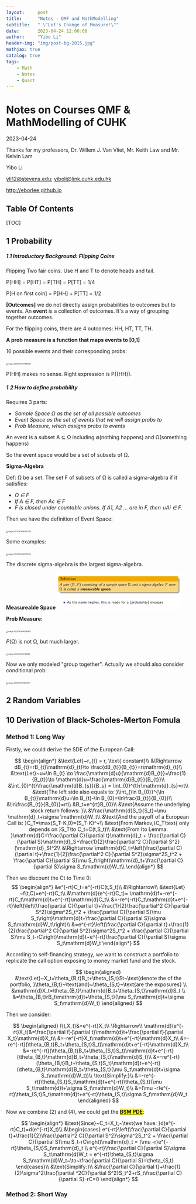 ```yaml
---
layout:     post
title:      "Notes - QMF and MathModelling"
subtitle:   " \"Let's Change of Measure!\""
date:       2023-04-24 12:00:00
author:     "Yibo Li"
header-img: "img/post-bg-2015.jpg"
mathjax: true
catalog: true
tags:
    - Math
    - Notes
    - Quant
---
```


# Notes on Courses QMF & MathModelling of CUHK

2023-04-24

Thanks for my professors, Dr. Willem J. Van Vliet, Mr. Keith Law and Mr. Kelvin Lam

Yibo Li

yli12@stevens.edu; yiboli@link.cuhk.edu.hk

http://eborlee.github.io

## Table Of Contents

[TOC]



## 1 Probability

##### 1.1 Introductory Background: Flipping Coins

Flipping Two fair coins. Use H and T to denote heads and tail.

P[HH] = P[HT] = P[TH] = P[TT] = 1/4

P[H on first coin] = P[HH] + P[TT] = 1/2

**[Outcomes]** we do not directly assign probabilities to outcomes but to events. An **event** is a collection of outcomes. It's a way of grouping together outcomes.

For the flipping coins, there are 4 outcomes: HH, HT, TT, TH.

**A prob measure is a function that maps events to [0,1]**

16 possible events and their corresponding probs:

<img src="/Users/admin/Library/Application Support/typora-user-images/image-20230424134815699.png" alt="image-20230424134815699" style="zoom: 33%;" />

P(HH) makes no sense. Right expression is P({HH}).

##### 1.2 How to define probability

Requires 3 parts:

- *Sample Space Ω as the set of all possible outcomes*
- *Event Space as the set of events that we will assign probs to*
- *Prob Measure, which assigns probs to events*

An event is a subset A ⊆ Ω including ∅(nothing happens) and Ω(something happens)

So the event space would be a set of subsets of Ω.

**Sigma-Algebra**

Def: Ω be a set. The set F of subsets of Ω is called a sigma-algebra if it satisfies:

- *Ω  ∈ F*
- *If A ∈ F, then Ac ∈ F*
- *F is closed under countable unions. If A1, A2 ... are in F, then ∪Ai ∈ F.*

Then we have the definition of Event Space:

<img src="/Users/admin/Library/Application Support/typora-user-images/image-20230424140435230.png" alt="image-20230424140435230" style="zoom:33%;" />

Some examples:

<img src="/Users/admin/Library/Application Support/typora-user-images/image-20230424140510038.png" alt="image-20230424140510038" style="zoom:33%;" />

The discrete sigma-algebra is the largest sigma-algebra.

**Measureable Space**
<img src="https://github.com/eborlee/imgs/blob/main/qmf/image-20230424140621977.jpg?raw=true" alt="image-20230424140621977" style="zoom:33%;" />

**Prob Measure:**

<img src="/Users/admin/Library/Application Support/typora-user-images/image-20230424140649431.png" alt="image-20230424140649431" style="zoom:33%;" />

*P*(Ω) is not Ω, but much larger.

<img src="/Users/admin/Library/Application Support/typora-user-images/image-20230424141126188.png" alt="image-20230424141126188" style="zoom: 33%;" />

Now we only modeled "group together". Actually we should also consider conditional prob:

<img src="/Users/admin/Library/Application Support/typora-user-images/image-20230424141630154.png" alt="image-20230424141630154" style="zoom: 33%;" />



## 2 Random Variables


## 10 Derivation of Black-Scholes-Merton Fomula

### Method 1: Long Way


Firstly, we could derive the SDE of the European Call:

$$
\begin{align*}
&\text{Let}~r_{t} = r, \text{ constant}\\
&\Rightarrow dB_{t}=rB_{t}\mathrm{d}_{t}\to \frac{dB_{t}}{B_{t}}=r\mathrm{d}_{t}\\
&\text{Let}~u=\ln B_{t} \to \frac{\mathrm{d}u}{\mathrm{d}B_{t}}=\frac{1}{B_{t}}\to \mathrm{d}u=\frac{\mathrm{d}B_{t}}{B_{t}}\\
&\int_{0}^{t}\frac{\mathrm{d}B_{s}}{B_s} = \int_{0}^{t}r\mathrm{d}_{s}=rt\\
&\text{The left side also equals to: }\int_{\ln B_{0}}^{\ln B_{t}}\mathrm{d}u=\ln B_{t}-\ln B_{0}=\ln\frac{B_{t}}{B_{0}}\\
&\ln\frac{B_{t}}{B_{0}}=rt\\
&B_t=e^{rt}B_{0}\\
&\text{Assume the underlying stock return follows: }\\
&\frac{\mathrm{d}S_t}{S_t}=\mu \mathrm{d}_t+\sigma \mathrm{d}W_t\\
&\text{And the payoff of a European Call is: }C_T=\max(S_T-K,0)=(S_T-K)^+\\
&\text{From Markov,}C_T\text{ only depends on }S_T\to C_t=C(t,S_t)\\
&\text{From Ito Lemma: }\mathrm{d}C=\frac{\partial C}{\partial t}\mathrm{d}_t + \frac{\partial C}{\partial S}\mathrm{d}_S+\frac{1}{2}\frac{\partial^2 C}{\partial S^2}(\mathrm{d}_S)^2\\
&\Rightarrow \mathrm{d}C_t=\left(\frac{\partial C}{\partial t}+\frac{1}{2}\frac{\partial^2 C}{\partial S^2}\sigma^2S_t^2 + \frac{\partial C}{\partial S}\mu S_t\right)\mathrm{d}_t+\frac{\partial C}{\partial S}\sigma S_t\mathrm{d}W_t\\
\end{align*}
$$




Then we discount the Ct to Time 0:
$$
\begin{align*}
&e^{-rt}C_t=e^{-rt}C(t,S_t)\\
&\Rightarrow\\
&\text{Let} ~f(t,C)=e^{-rt}C_t\\
&\mathrm{d}(e^{-rt}C_t)= \mathrm{d}f=-re^{-rt}C_t\mathrm{d}t+e^{-rt}\mathrm{d}C_t\\
&=-re^{-rt}C_t\mathrm{d}t+e^{-rt}\left(\left(\frac{\partial C}{\partial t}+\frac{1}{2}\frac{\partial^2 C}{\partial S^2}\sigma^2S_t^2 + \frac{\partial C}{\partial S}\mu S_t\right)\mathrm{d}t+\frac{\partial C}{\partial S}\sigma S_t\mathrm{d}W_t\right)\\
&=e^{-rt}\left(\frac{\partial C}{\partial t}+\frac{1}{2}\frac{\partial^2 C}{\partial S^2}\sigma^2S_t^2 + \frac{\partial C}{\partial S}\mu S_t-rC\right)\mathrm{d}t+e^{-rt}\frac{\partial C}{\partial S}\sigma S_t\mathrm{d}W_t
\end{align*}
$$

According to self-financing strategy, we want to construct a portfolio to replicate the call option exposing to money market fund and the stock.

$$
\begin{aligned}
&\text{Let}~X_t=\theta_{B,t}B_t+\theta_{S,t}St~\text{denote the of the portfolio, }\theta_{B,t}~\text{and}~\theta_{S,t}~\text{are the exposures} \\
&\mathrm{d}X_t=\theta_{B,t}\mathrm{d}B_t+\theta_{S,t}\mathrm{d}S_t \\
&=\theta_{B,t}rB_t\mathrm{d}t+\theta_{S,t}(\mu S_t\mathrm{d}t+\sigma S_t\mathrm{d}W_t)
\end{aligned}
$$

Then we consider:

$$
\begin{aligned}
f(t,X_t)&=e^{-rt}X_t\\
\Rightarrow\\
\mathrm{d}(e^{-rt}X_t)&=\frac{\partial f}{\partial t}\mathrm{d}t+\frac{\partial f}{\partial X_t}\mathrm{d}X_t\\
&=-re^{-rt}X_t\mathrm{d}t+e^{-rt}\mathrm{d}X_t\\
&=-re^{-rt}(\theta_{B,t}B_t+\theta_{S,t}S_t)\mathrm{d}t+e^{-rt}\mathrm{d}X_t\\
&=-re^{-rt}(\theta_{B,t}B_t+\theta_{S,t}S_t)\mathrm{d}t+e^{-rt}(\theta_{B,t}\mathrm{d}B_t+\theta_{S,t}\mathrm{d}S_t)\\
&=-re^{-rt}(\theta_{B,t}B_t+\theta_{S,t}S_t)\mathrm{d}t+e^{-rt}(\theta_{B,t}\mathrm{d}B_t+\theta_{S,t}(\mu S_t\mathrm{d}t+\sigma S_t\mathrm{d}W_t))\\
\text{Simplify:}\\
&=-re^{-rt}\theta_{S,t}S_t\mathrm{d}t+e^{-rt}\theta_{S,t}(\mu S_t\mathrm{d}t+\sigma S_t\mathrm{d}W_t)\\
&=(\mu -r)e^{-rt}\theta_{S,t}S_t\mathrm{d}t+e^{-rt}\theta_{S,t}\sigma S_t\mathrm{d}W_t
\end{aligned}
$$

Now we combine (2) and (4), we could get the 
<span style="background-color: yellow;">**<u>BSM PDE</u>**</span>:

$$
\begin{align*}
&\text{Since}~C_t=X_t,~\text{we have: }d(e^{-rt}C_t)=d(e^{-rt}X_t)\\
&\begin{cases}
e^{-rt}\left(\frac{\partial C}{\partial t}+\frac{1}{2}\frac{\partial^2 C}{\partial S^2}\sigma^2S_t^2 + \frac{\partial C}{\partial S}\mu S_t-rC\right)\mathrm{d}_t = (\mu -r)e^{-rt}\theta_{S,t}S_t\mathrm{d}_t \\
e^{-rt}\frac{\partial C}{\partial S}\sigma S_t\mathrm{d}W_t = e^{-rt}\theta_{S,t}\sigma S_t\mathrm{d}W_t~\to~\frac{\partial C}{\partial S}=\theta_{S,t}
\end{cases}\\
&\text{Simplify:}\\
&\frac{\partial C}{\partial t}+\frac{1}{2}\sigma^2\frac{\partial ^2C}{\partial S^2}S_t^2+rS_t\frac{\partial C}{\partial S}-rC=0
\end{align*}
$$





### Method 2: Short Way




